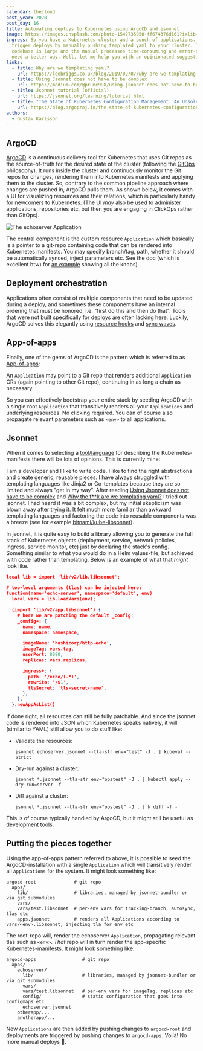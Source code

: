 ```yaml
---
calendar: thecloud
post_year: 2020
post_day: 16
title: Automating deploys to Kubernetes using ArgoCD and jsonnet
image: https://images.unsplash.com/photo-1542735950-ff674376d161?ixlib=rb-1.2.1&q=80&fm=jpg&crop=entropy&cs=tinysrgb&w=1600&h=900&fit=crop
ingress: So you have a Kubernetes-cluster and a bunch of applications. You
  trigger deploys by manually pushing templated yaml to your cluster. The
  codebase is large and the manual processes time-consuming and error-prone. You
  need a better way. Well, let me help you with an opinionated suggestion.
links:
  - title: Why are we templating yaml?
    url: https://leebriggs.co.uk/blog/2019/02/07/why-are-we-templating-yaml.html
  - title: Using Jsonnet does not have to be complex
    url: https://medium.com/@prune998/using-jsonnet-does-not-have-to-be-complex-54b1ad9b21db
  - title: Jsonnet tutorial (official)
    url: https://jsonnet.org/learning/tutorial.html
  - title: "The State of Kubernetes Configuration Management: An Unsolved Problem"
    url: https://blog.argoproj.io/the-state-of-kubernetes-configuration-management-d8b06c1205
authors:
  - Gustav Karlsson
---
```

## ArgoCD

[ArgoCD](https://argoproj.github.io/argo-cd/) is a continuous delivery tool for Kubernetes that uses Git repos as the source-of-truth for the desired state of
the cluster (following the [GitOps](https://www.weave.works/technologies/gitops/) philosophy). It runs inside the cluster and continuously monitor the Git repos for changes, rendering them into Kubernetes manifests and applying them to the cluster. So, contrary to the common pipeline approach where changes are pushed in, ArgoCD pulls them. As shown below, it comes with a UI for visualizing resources and their relations, which is particularly handy for newcomers to Kubernetes. (The UI *may* also be used to administer applications, repositories etc, but then you are engaging in ClickOps rather than GitOps).

![The echoserver Application](/assets/screenshot-2020-12-14-at-21.31.29.png)

The central component is the custom resource `Application` which basically is a pointer to a git-repo containing code that can be rendered into Kubernetes manifests. You may specify branch/tag, path, whether it should be automatically synced, inject parameters etc. See the doc (which is excellent btw) for [an example](https://argoproj.github.io/argo-cd/operator-manual/application.yaml) showing all the knobs).

## Deployment orchestration

Applications often consist of multiple components that need to be updated during a deploy, and sometimes these components have an internal ordering that must be honored. I.e. "first do this and then do that". Tools that were not built specifically for deploys are often lacking here. Luckily, ArgoCD solves this elegantly using [resource hooks](https://argoproj.github.io/argo-cd/user-guide/resource_hooks/) and [sync waves](https://argoproj.github.io/argo-cd/user-guide/sync-waves/).

## App-of-apps

Finally, one of the gems of ArgoCD is the pattern which is referred to as [App-of-apps](https://argoproj.github.io/argo-cd/operator-manual/cluster-bootstrapping/#app-of-apps-pattern):

An `Application` may point to a Git repo that renders additional `Application` CRs (again pointing to other Git repo), continuing in as long a chain as necessary.

So you can effectively bootstrap your entire stack by seeding ArgoCD with a single 
root `Application` that transitively renders all your `Applications` and underlying resources. No clicking required. You can of course also propagate relevant parameters such as `<env>` to all applications. 

## Jsonnet

When it comes to selecting a [tool/language](https://argoproj.github.io/argo-cd/user-guide/application_sources/) for describing the Kubernetes-manifests there will be lots of opinions. This is currently mine:

I am a developer and I like to write code. I like to find the right abstractions and create generic, reusable pieces. I have always struggled with templating languages like Jinja2 or Go-templates because they are so limited and always "get in my way". After reading [Using Jsonnet does not have to be complex](https://medium.com/@prune998/using-jsonnet-does-not-have-to-be-complex-54b1ad9b21db) and [Why the f\*\*k are we templating yaml?](https://leebriggs.co.uk/blog/2019/02/07/why-are-we-templating-yaml.html) I tried out jsonnet. I had heard it was a bit complex, but my initial skepticism was blown away after trying it. It felt much more familiar than awkward templating languages and factoring the code into reusable components was a breeze (see for example [bitnami/kube-libsonnet](https://github.com/bitnami-labs/kube-libsonnet)).

In jsonnet, it is quite easy to build a library allowing you to generate the full stack of Kubernetes objects (deployment, service, network policies, ingress, service monitor, etc) just by declaring the stack's config. Something similar to what you would do in a Helm values-file, but achieved with code rather than templating. Below is an example of what that *might* look like.

```json
local lib = import 'lib/v2/lib.libsonnet';

# top-level arguments (tlas) can be injected here:
function(name='echo-server', namespace='default', env)
  local vars = lib.loadVars(env);

  (import 'lib/v2/app.libsonnet') {
    # here we are patching the default _config:
    _config+: {
      name: name,
      namespace: namespace,

      imageName: 'hashicorp/http-echo',
      imageTag: vars.tag,
      userPort: 8080,
      replicas: vars.replicas,

      ingress+: {
        path: '/echo/(.*)',
        rewrite: '/$1',
        tlsSecret: 'tls-secret-name',
      },
    },
  }.newAppAsList()
```

If done right, all resources can still be fully patchable. And since the jsonnet code is rendered into JSON which Kubernetes speaks natively, it will (similar to YAML) still allow you to do stuff like:

* Validate the resources:

  ```
  jsonnet echoserver.jsonnet --tla-str env="test" -J . | kubeval --strict
  ```
* Dry-run against a cluster:

  ```
  jsonnet *.jsonnet --tla-str env="opstest" -J . | kubectl apply --dry-run=server -f -
  ```
* Diff against a cluster:

  ```
  jsonnet *.jsonnet --tla-str env="opstest" -J . | k diff -f -
  ```

This is of course typically handled by ArgoCD, but it might still be useful as development tools.

## Putting the pieces together

Using the app-of-apps pattern referred to above, it is possible to seed the ArgoCD-installation with a single `Application`
 which will transitively render all `Applications` for the system. It might look something like:   

```
argocd-root              # git repo  
  apps/         
    lib/                 # libraries, managed by jsonnet-bundler or via git submodules
    vars/                  
    vars/test.libsonnet  # per-env vars for tracking-branch, autosync, tlas etc 
    apps.jsonnet         # renders all Applications according to vars/<env>.libsonnet, injecting tla for env etc
```

The root-repo will, render the echoserver `Application`, propagating relevant tlas such as `<env>`. *That* repo
will in turn render the app-specific Kubernetes-manifests. It might look something like:

```
argocd-apps                 # git repo
  apps/
    echoserver/
      lib/                  # libraries, managed by jsonnet-bundler or via git submodules
      vars/
      vars/test.libsonnet   # per-env vars for imageTag, replicas etc  
      config/               # static configuration that goes into configmaps etc
      echoserver.jsonnet
    otherapp/...
    anotherapp/...
```

New `Applications` are then added by pushing changes to `argocd-root` and deployments are triggered by pushing changes to `argocd-apps`. Voilà! No more manual deploys 🎉.